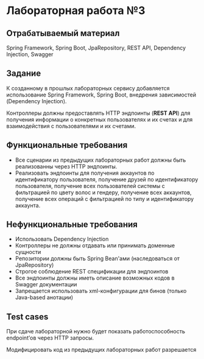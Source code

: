 # Лабораторная работа №3

## Отрабатываемый материал

Spring Framework, Spring Boot, JpaRepository, REST API, Dependency Injection, Swagger
## Задание

К созданному в прошлых лабораторных сервису добавляется использование Spring Framework, Spring Boot, внедрения зависимостей (Dependency Injection).

Контроллеры должны предоставлять HTTP эндпоинты (**REST API**) для получения информации о конкретных пользователях и их счетах и для взаимодействия с пользователями и их счетами. 

## Функциональные требования

- Все сценарии из предыдущих лабораторных работ должны быть реализованны через HTTP эндпоинты.
- Реализовать эндпоинты для получения аккаунтов по идентификатору пользователя, получение друзей по идентификатору пользователя, получение всех пользователей системы с фильтрацией по цвету волос и гендеру, получение всех аккаунтов, получение всех операций с фильтрацией по типу и идентификатору аккаунта.

## Нефункциональные требования

- Использовать Dependency Injection
- Контроллеры не должны отдавать или принимать доменные сущности
- Репозитории должны быть Spring Bean'ами (наследоваться от JpaRepository)
- Строгое соблюдение REST спецификации для эндпоинтов
- Все эндпоинты должны иметь описание возможных кодов в Swagger документации
- Запрещается использовать xml-конфигурации для бинов (только Java-based анотации)

## Test cases

При сдаче лабораторной нужно будет показать работоспособность endpoint’ов через HTTP запросы.

Модифицировать код из предыдущих лабораторных работ разрешается
